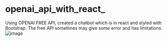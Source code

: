 # openai_api_with_react_
Using OPENAI FREE API, created a chatbot which is in react and styled with Bootstrap. The free API sometimes may give some error and has limitations.
![image](https://user-images.githubusercontent.com/61739845/230984890-2f1eeb7e-8141-4a09-a160-af876c67e3ec.png)
